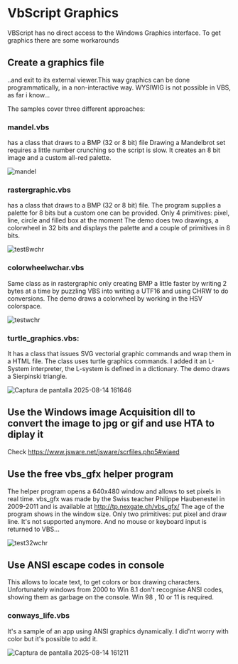 # VbScript Graphics

VBScript has no direct access to the Windows Graphics interface. To get graphics there are some workarounds

## Create a graphics file
..and exit to its external viewer.This way graphics can be done programmatically, in a non-interactive way.
WYSIWIG is not possible in VBS, as far i know...

The samples cover three different approaches:

### mandel.vbs
 has a class that draws to a BMP (32 or 8 bit) file
 Drawing a Mandelbrot set requires a little number crunching so the script is slow. It creates an 8 bit image and a custom all-red palette.
 
![mandel](https://github.com/user-attachments/assets/fb4d489c-f7e9-40a1-b932-31e48f606b40)

### rastergraphic.vbs 
 has a class that draws to a BMP (32 or 8 bit) file.
 The program supplies a palette for 8 bits but a custom one can be provided. 
 Only 4 primitives: pixel, line, circle and filled box at the moment
 The demo does two drawings, a colorwheel in 32 bits and displays the palette and a couple of primitives in 8 bits.
 
![test8wchr](https://github.com/user-attachments/assets/9121c299-246c-4ac5-9510-60b8d01087e1)

### colorwheelwchar.vbs 
 Same class as in rastergraphic only creating BMP a little faster by writing 2 bytes at a time by puzzling VBS into writing a UTF16 and using CHRW to do conversions.
 The demo draws a colorwheel by working in the HSV colorspace.

![testwchr](https://github.com/user-attachments/assets/c49aa65a-b157-4b38-a2ae-259f0d9351cc)

### turtle_graphics.vbs: 
 It has a class that issues SVG vectorial graphic commands and wrap them in a HTML file.
 The class uses  turtle graphics commands. I added it an L-System interpreter, the L-system is defined in a dictionary. 
 The demo draws a Sierpinski triangle.
 
![Captura de pantalla 2025-08-14 161646](https://github.com/user-attachments/assets/bcf2b361-c3a6-4136-a4be-f4c5aa9ee4ee)


## Use the Windows image Acquisition dll to convert the image to jpg or gif and use HTA to diplay it
Check https://www.jsware.net/jsware/scrfiles.php5#wiaed

## Use the free vbs_gfx helper program 
The helper program opens a 640x480 window and allows to set pixels  in real time. vbs_gfx was made by the Swiss teacher Philippe Haubenestel in 2009-2011 and is available at http://tp.nexgate.ch/vbs_gfx/
The age of the program shows in the window size. Only two primitives: put pixel and draw line. It's not supported anymore. 
And no mouse or keyboard input is returned to VBS... 

![test32wchr](https://github.com/user-attachments/assets/9fa34dd2-e87f-462e-90ec-52fc9584b096)

## Use ANSI escape codes in console
 This allows to locate text, to get colors or box drawing characters. 
 Unfortunately windows from 2000 to Win 8.1 don't recognise ANSI codes, showing them as garbage on the console. 
 Win 98 , 10 or 11 is required.

### conways_life.vbs 
It's a sample of an app using ANSI graphics dynamically. I did'nt worry with color but it's possible to add it.

![Captura de pantalla 2025-08-14 161211](https://github.com/user-attachments/assets/8932e05b-bbc8-4259-8b98-5ca84fb4c071)







